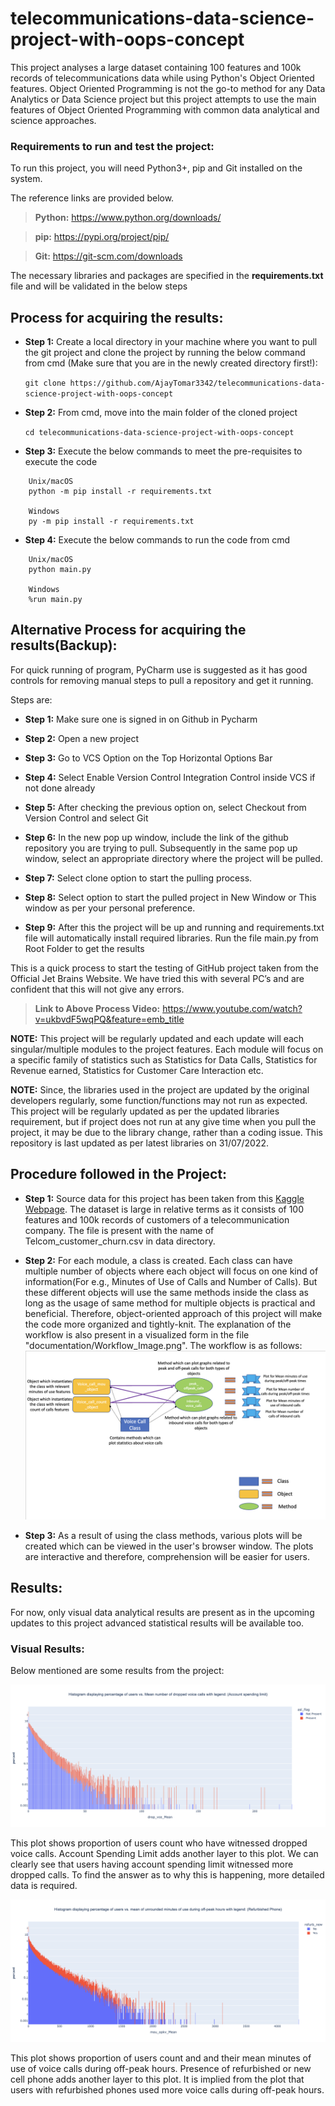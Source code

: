 # telecommunications-data-science-project-with-oops-concept
This project analyses a large dataset containing 100 features and 100k records of telecommunications data while using Python's Object Oriented features. Object Oriented Programming is not the go-to method for any Data Analytics or Data Science project but this project attempts to use the main features of Object Oriented Programming with common data analytical and science approaches. 


### Requirements to run and test the project:

To run this project, you will need Python3+, pip and Git installed on the system. 

The reference links are provided below.

> **Python:**
  https://www.python.org/downloads/
  
> **pip:**
  https://pypi.org/project/pip/

> **Git:**
  https://git-scm.com/downloads
	
The necessary libraries and packages are specified in the **requirements.txt** file and will be validated in the below steps


## Process for acquiring the results: 

  * **Step 1:**
  Create a local directory in your machine where you want to pull the git project and clone the project by running the below command from cmd 
  (Make sure that you are in the newly created directory first!):
  
  	```git clone https://github.com/AjayTomar3342/telecommunications-data-science-project-with-oops-concept```

  * **Step 2:**
  From cmd, move into the main folder of the cloned project
  
 	 ```cd telecommunications-data-science-project-with-oops-concept```

  * **Step 3:**
  Execute the below commands to meet the pre-requisites to execute the code
  
  ```  	
      Unix/macOS
      python -m pip install -r requirements.txt

      Windows
      py -m pip install -r requirements.txt
  ```

  
  * **Step 4:**
  Execute the below commands to run the code from cmd
  
  ``` 
      Unix/macOS
      python main.py

      Windows
      %run main.py
  ```
  
  
## Alternative Process for acquiring the results(Backup):

For quick running of program, PyCharm use is suggested as it has good controls for removing manual steps to pull a repository and get it running.

Steps are:

  * **Step 1:**
  Make sure one is signed in on Github in Pycharm
  
  * **Step 2:**
  Open a new project
  
  * **Step 3:**
  Go to VCS Option on the Top Horizontal Options Bar
  
  * **Step 4:**
  Select Enable Version Control Integration Control inside VCS if not done already
  
  * **Step 5:**
  After checking the previous option on, select Checkout from Version Control and select Git
  
  * **Step 6:**
  In the new pop up window, include the link of the github repository you are trying to pull.
  Subsequently in the same pop up window, select an appropriate directory where the  project will be pulled.
  
  * **Step 7:**
  Select clone option to start the pulling process.
  
  * **Step 8:**
  Select option to start the pulled project in New Window or This window as per your personal preference.
  
  * **Step 9:**
  After this the project will be up and running and requirements.txt file will automatically install required libraries. Run the file main.py from Root Folder to get the results

This is a quick process to start the testing of GitHub project taken from the Official Jet Brains Website. We have tried this with several PC’s and are confident that this will not give any errors.

> **Link to Above Process Video:**
  https://www.youtube.com/watch?v=ukbvdF5wqPQ&feature=emb_title
  
   **NOTE:** 
This project will be regularly updated and each update will each singular/multiple modules to the project features. Each module will focus on a specific family of statistics such as Statistics for Data Calls, Statistics for Revenue earned, Statistics for Customer Care Interaction etc. 

  
  **NOTE:** 
Since, the libraries used in the project are updated by the original developers regularly, some function/functions may not run as expected. This project will be regularly updated as per the updated libraries requirement, but if project does not run at any give time when you pull the project, it may be due to the library change, rather than a coding issue. This repository is last updated as per latest libraries on 31/07/2022.



## Procedure followed in the Project:

   * **Step 1:**
   Source data for this project has been taken from this [Kaggle Webpage](https://www.kaggle.com/datasets/abhinav89/telecom-customer?resource=download). The dataset is large in relative terms as it consists of 100 features and 100k records of customers of a telecommunication company. The file is present with the name of Telcom_customer_churn.csv in data directory. 
   
   * **Step 2:**
   For each module, a class is created. Each class can have multiple number of objects where each object will focus on one kind of information(For e.g., Minutes of Use of Calls and Number of Calls). But these different objects will use the same methods inside the class as long as the usage of same method for multiple objects is practical and beneficial. Therefore, object-oriented approach of this project will make the code more organized and tightly-knit. The explanation of the workflow is also present in a visualized form in the file "documentation/Workflow_Image.png". The workflow is as follows:  <img src="documentation/Workflow_Image.png"> 
  
   * **Step 3:**
   As a result of using the class methods, various plots will be created which can be viewed in the user's browser window. The plots are interactive and therefore, comprehension will be easier for users. 
   
## Results:

For now, only visual data analytical results are present as in the upcoming updates to this project advanced statistical results will be available too.  

### Visual Results: 

Below mentioned are some results from the project: 

<img src="results/Voice_Calls_Dropped.png">

This plot shows proportion of users count who have witnessed dropped voice calls. Account Spending Limit adds another layer to this plot. We can clearly see that users having account spending limit witnessed more dropped calls. To find the answer as to why this is happening, more detailed data is required. 


<img src="results/Voice_Calls_Mean_MOU_offpeak.png">

This plot shows proportion of users count and and their mean minutes of use of voice calls during off-peak hours. Presence of refurbished or new cell phone adds another layer to this plot. It is implied from the plot that users with refurbished phones used more voice calls during off-peak hours.




